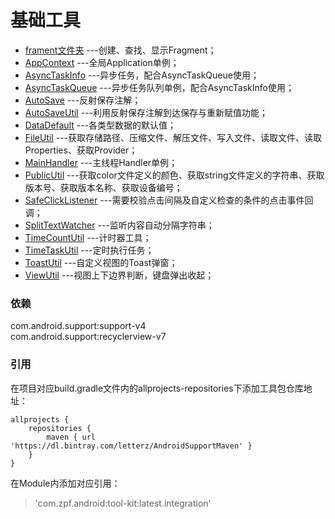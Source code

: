 基础工具
=========
* [frament文件夹](./src/main/java/com/zpf/tool/fragment)
---创建、查找、显示Fragment；
* [AppContext](./src/main/java/com/zpf/tool/AppContext.java)
---全局Application单例；
* [AsyncTaskInfo](./src/main/java/com/zpf/tool/AsyncTaskInfo.java)
---异步任务，配合AsyncTaskQueue使用；
* [AsyncTaskQueue](./src/main/java/com/zpf/tool/AsyncTaskQueue.java)
---异步任务队列单例，配合AsyncTaskInfo使用；
* [AutoSave](./src/main/java/com/zpf/tool/AutoSave.java)
---反射保存注解；
* [AutoSaveUtil](./src/main/java/com/zpf/tool/AutoSaveUtil.java)
---利用反射保存注解到达保存与重新赋值功能；
* [DataDefault](./src/main/java/com/zpf/tool/DataDefault.java)
---各类型数据的默认值；
* [FileUtil](./src/main/java/com/zpf/tool/FileUtil.java)
---获取存储路径、压缩文件、解压文件、写入文件、读取文件、读取Properties、获取Provider；
* [MainHandler](./src/main/java/com/zpf/tool/MainHandler.java)
---主线程Handler单例；
* [PublicUtil](./src/main/java/com/zpf/tool/PublicUtil.java)
---获取color文件定义的颜色、获取string文件定义的字符串、获取版本号、获取版本名称、获取设备编号；
* [SafeClickListener](./src/main/java/com/zpf/tool/SafeClickListener.java)
---需要校验点击间隔及自定义检查的条件的点击事件回调；
* [SplitTextWatcher](./src/main/java/com/zpf/tool/SplitTextWatcher.java)
---监听内容自动分隔字符串；
* [TimeCountUtil](./src/main/java/com/zpf/tool/TimeCountUtil.java)
---计时器工具；
* [TimeTaskUtil](./src/main/java/com/zpf/tool/TimeTaskUtil.java)
---定时执行任务；
* [ToastUtil](./src/main/java/com/zpf/tool/ToastUtil.java)
---自定义视图的Toast弹窗；
* [ViewUtil](./src/main/java/com/zpf/tool/ViewUtil.java)
---视图上下边界判断，键盘弹出收起；

### 依赖
com.android.support:support-v4<br>
com.android.support:recyclerview-v7
### 引用
在项目对应build.gradle文件内的allprojects-repositories下添加工具包仓库地址：
````
allprojects {
    repositories {
        maven { url 'https://dl.bintray.com/letterz/AndroidSupportMaven' }
    }
}
````
在Module内添加对应引用：
>'com.zpf.android:tool-kit:latest.integration'